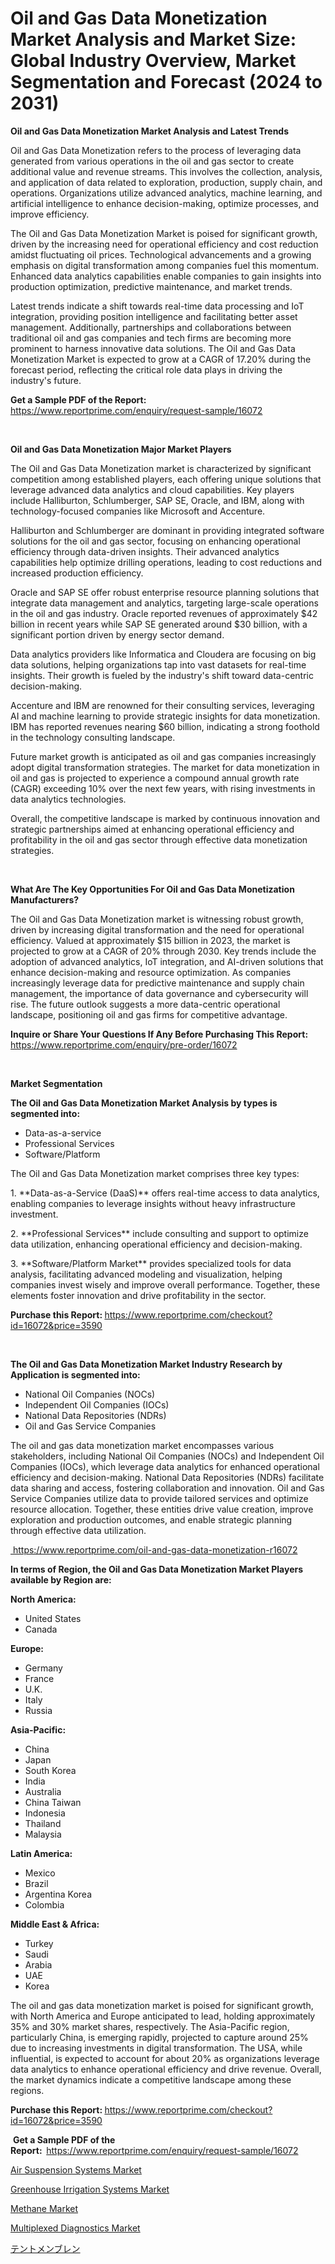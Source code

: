 <p><h1>Oil and Gas Data Monetization Market Analysis and Market Size: Global Industry Overview, Market Segmentation and Forecast (2024 to 2031)</h1></p><p><strong>Oil and Gas Data Monetization Market Analysis and Latest Trends</strong></p>
<p><p>Oil and Gas Data Monetization refers to the process of leveraging data generated from various operations in the oil and gas sector to create additional value and revenue streams. This involves the collection, analysis, and application of data related to exploration, production, supply chain, and operations. Organizations utilize advanced analytics, machine learning, and artificial intelligence to enhance decision-making, optimize processes, and improve efficiency.</p><p>The Oil and Gas Data Monetization Market is poised for significant growth, driven by the increasing need for operational efficiency and cost reduction amidst fluctuating oil prices. Technological advancements and a growing emphasis on digital transformation among companies fuel this momentum. Enhanced data analytics capabilities enable companies to gain insights into production optimization, predictive maintenance, and market trends.</p><p>Latest trends indicate a shift towards real-time data processing and IoT integration, providing position intelligence and facilitating better asset management. Additionally, partnerships and collaborations between traditional oil and gas companies and tech firms are becoming more prominent to harness innovative data solutions. The Oil and Gas Data Monetization Market is expected to grow at a CAGR of 17.20% during the forecast period, reflecting the critical role data plays in driving the industry's future.</p></p>
<p><strong>Get a Sample PDF of the Report:&nbsp;</strong> <a href="https://www.reportprime.com/enquiry/request-sample/16072">https://www.reportprime.com/enquiry/request-sample/16072</a></p>
<p>&nbsp;</p>
<p><strong>Oil and Gas Data Monetization Major Market Players</strong></p>
<p><p>The Oil and Gas Data Monetization market is characterized by significant competition among established players, each offering unique solutions that leverage advanced data analytics and cloud capabilities. Key players include Halliburton, Schlumberger, SAP SE, Oracle, and IBM, along with technology-focused companies like Microsoft and Accenture.</p><p>Halliburton and Schlumberger are dominant in providing integrated software solutions for the oil and gas sector, focusing on enhancing operational efficiency through data-driven insights. Their advanced analytics capabilities help optimize drilling operations, leading to cost reductions and increased production efficiency.</p><p>Oracle and SAP SE offer robust enterprise resource planning solutions that integrate data management and analytics, targeting large-scale operations in the oil and gas industry. Oracle reported revenues of approximately $42 billion in recent years while SAP SE generated around $30 billion, with a significant portion driven by energy sector demand.</p><p>Data analytics providers like Informatica and Cloudera are focusing on big data solutions, helping organizations tap into vast datasets for real-time insights. Their growth is fueled by the industry's shift toward data-centric decision-making.</p><p>Accenture and IBM are renowned for their consulting services, leveraging AI and machine learning to provide strategic insights for data monetization. IBM has reported revenues nearing $60 billion, indicating a strong foothold in the technology consulting landscape.</p><p>Future market growth is anticipated as oil and gas companies increasingly adopt digital transformation strategies. The market for data monetization in oil and gas is projected to experience a compound annual growth rate (CAGR) exceeding 10% over the next few years, with rising investments in data analytics technologies.</p><p>Overall, the competitive landscape is marked by continuous innovation and strategic partnerships aimed at enhancing operational efficiency and profitability in the oil and gas sector through effective data monetization strategies.</p></p>
<p>&nbsp;</p>
<p><strong>What Are The Key Opportunities For Oil and Gas Data Monetization Manufacturers?</strong></p>
<p><p>The Oil and Gas Data Monetization market is witnessing robust growth, driven by increasing digital transformation and the need for operational efficiency. Valued at approximately $15 billion in 2023, the market is projected to grow at a CAGR of 20% through 2030. Key trends include the adoption of advanced analytics, IoT integration, and AI-driven solutions that enhance decision-making and resource optimization. As companies increasingly leverage data for predictive maintenance and supply chain management, the importance of data governance and cybersecurity will rise. The future outlook suggests a more data-centric operational landscape, positioning oil and gas firms for competitive advantage.</p></p>
<p><strong>Inquire or Share Your Questions If Any Before Purchasing This Report:</strong> <a href="https://www.reportprime.com/enquiry/pre-order/16072">https://www.reportprime.com/enquiry/pre-order/16072</a></p>
<p>&nbsp;</p>
<p><strong>Market Segmentation</strong></p>
<p><strong>The Oil and Gas Data Monetization Market Analysis by types is segmented into:</strong></p>
<p><ul><li>Data-as-a-service</li><li>Professional Services</li><li>Software/Platform</li></ul></p>
<p><p>The Oil and Gas Data Monetization market comprises three key types: </p><p>1. **Data-as-a-Service (DaaS)** offers real-time access to data analytics, enabling companies to leverage insights without heavy infrastructure investment. </p><p>2. **Professional Services** include consulting and support to optimize data utilization, enhancing operational efficiency and decision-making. </p><p>3. **Software/Platform Market** provides specialized tools for data analysis, facilitating advanced modeling and visualization, helping companies invest wisely and improve overall performance. Together, these elements foster innovation and drive profitability in the sector.</p></p>
<p><strong>Purchase this Report:&nbsp;</strong><a href="https://www.reportprime.com/checkout?id=16072&price=3590">https://www.reportprime.com/checkout?id=16072&price=3590</a></p>
<p>&nbsp;</p>
<p><strong>The Oil and Gas Data Monetization Market Industry Research by Application is segmented into:</strong></p>
<p><ul><li>National Oil Companies (NOCs)</li><li>Independent Oil Companies (IOCs)</li><li>National Data Repositories (NDRs)</li><li>Oil and Gas Service Companies</li></ul></p>
<p><p>The oil and gas data monetization market encompasses various stakeholders, including National Oil Companies (NOCs) and Independent Oil Companies (IOCs), which leverage data analytics for enhanced operational efficiency and decision-making. National Data Repositories (NDRs) facilitate data sharing and access, fostering collaboration and innovation. Oil and Gas Service Companies utilize data to provide tailored services and optimize resource allocation. Together, these entities drive value creation, improve exploration and production outcomes, and enable strategic planning through effective data utilization.</p></p>
<p><a href="https://www.reportprime.com/oil-and-gas-data-monetization-r16072">&nbsp;https://www.reportprime.com/oil-and-gas-data-monetization-r16072</a></p>
<p><strong>In terms of Region, the Oil and Gas Data Monetization Market Players available by Region are:</strong></p>
<p>
    <p> <strong> North America: </strong>
        <ul>
            <li>United States</li>
            <li>Canada</li>
        </ul>
        </p> 
    <p> <strong> Europe: </strong>
        <ul>
            <li>Germany</li>
            <li>France</li>
            <li>U.K.</li>
            <li>Italy</li>
            <li>Russia</li>
        </ul>
        </p> 
    <p> <strong> Asia-Pacific: </strong>
        <ul>
            <li>China</li>
            <li>Japan</li>
            <li>South Korea</li>
            <li>India</li>
            <li>Australia</li>
            <li>China Taiwan</li>
            <li>Indonesia</li>
            <li>Thailand</li>
            <li>Malaysia</li>
        </ul>
        </p> 
    <p> <strong> Latin America: </strong>
        <ul>
            <li>Mexico</li>
            <li>Brazil</li>
            <li>Argentina Korea</li>
            <li>Colombia</li>
        </ul>
        </p> 
    <p> <strong> Middle East & Africa: </strong>
        <ul>
            <li>Turkey</li>
            <li>Saudi</li>
            <li>Arabia</li>
            <li>UAE</li>
            <li>Korea</li>
        </ul>
    </p>
    </p>
<p><p>The oil and gas data monetization market is poised for significant growth, with North America and Europe anticipated to lead, holding approximately 35% and 30% market shares, respectively. The Asia-Pacific region, particularly China, is emerging rapidly, projected to capture around 25% due to increasing investments in digital transformation. The USA, while influential, is expected to account for about 20% as organizations leverage data analytics to enhance operational efficiency and drive revenue. Overall, the market dynamics indicate a competitive landscape among these regions.</p></p>
<p><strong>Purchase this Report: </strong><a href="https://www.reportprime.com/checkout?id=16072&price=3590">https://www.reportprime.com/checkout?id=16072&price=3590</a></p>
<p>&nbsp;<strong>Get a Sample PDF of the Report:&nbsp;&nbsp;</strong><a href="https://www.reportprime.com/enquiry/request-sample/16072">https://www.reportprime.com/enquiry/request-sample/16072</a></p>
<p><strong></strong></p>
<p><p><a href="https://issuu.com/reportprime-2/docs/air-suspension-systems-market-size-_6a07a3284c6b55">Air Suspension Systems Market</a></p><p><a href="https://medium.com/@lynnullrich1993/in-the-greenhouse-irrigation-systems-market-the-main-focus-is-on-keeping-costs-low-and-getting-699b0e622e2f">Greenhouse Irrigation Systems Market</a></p><p><a href="https://medium.com/@jhydehele7/this-methane-market-research-report-evaluates-the-key-market-trends-drivers-and-affecting-18facc6d0cee">Methane Market</a></p><p><a href="https://github.com/PeterParrish5/Market-Research-Report-List-6/blob/main/multiplexed-diagnostics-market.md">Multiplexed Diagnostics Market</a></p><p><a href="https://medium.com/@adfwe254/tents-membrane-market-%E3%81%AE%E3%82%B0%E3%83%AD%E3%83%BC%E3%83%90%E3%83%AB%E5%B8%82%E5%A0%B4%E6%A6%82%E8%A6%81%E3%81%AF-%E4%B8%96%E7%95%8C%E3%81%8A%E3%82%88%E3%81%B3%E4%B8%BB%E8%A6%81%E5%B8%82%E5%A0%B4%E3%81%AB%E3%81%8A%E3%81%91%E3%82%8B%E6%A5%AD%E7%95%8C%E3%81%AB%E5%BD%B1%E9%9F%BF%E3%82%92%E4%B8%8E%E3%81%88%E3%82%8B%E4%B8%BB%E8%A6%81%E3%81%AA%E3%83%88%E3%83%AC%E3%83%B3%E3%83%89%E3%81%AB%E3%81%A4%E3%81%84%E3%81%A6-%E7%8B%AC%E8%87%AA%E3%81%AE%E8%A6%96%E7%82%B9%E3%82%92%E6%8F%90%E4%BE%9B%E3%81%97%E3%81%BE%E3%81%99-a7c8184ad256">テントメンブレン</a></p></p>
